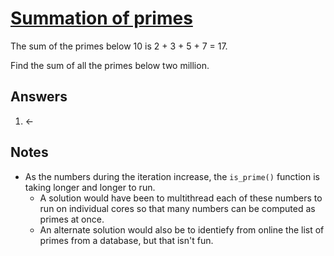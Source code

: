 # [Summation of primes](https://projecteuler.net/problem=10) 

The sum of the primes below 10 is 2 + 3 + 5 + 7 = 17.

Find the sum of all the primes below two million.

## Answers 

1. &larr;

## Notes

- As the numbers during the iteration increase, the `is_prime()` function is taking longer and longer to run.
	- A solution would have been to multithread each of these numbers to run on individual cores so that many numbers can be computed as primes at once.
	- An alternate solution would also be to identiefy from online the list of primes from a database, but that isn't fun.
